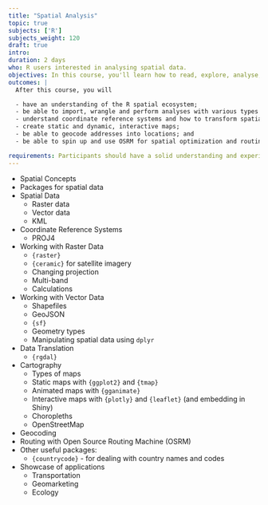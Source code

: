 ```yaml
---
title: "Spatial Analysis"
topic: true
subjects: ['R']
subjects_weight: 120
draft: true
intro: 
duration: 2 days
who: R users interested in analysing spatial data.
objectives: In this course, you'll learn how to read, explore, analyse, manipulate and enhance spatial data in R, create insightful maps and understand some interesting, relevant applications.
outcomes: |
  After this course, you will

  - have an understanding of the R spatial ecosystem;
  - be able to import, wrangle and perform analyses with various types of spatial data;
  - understand coordinate reference systems and how to transform spatial data between projections;
  - create static and dynamic, interactive maps;
  - be able to geocode addresses into locations; and 
  - be able to spin up and use OSRM for spatial optimization and routing problems in R.

requirements: Participants should have a solid understanding and experience in R. They should be comfortable using the pipe `%>%` operator and with manipulating data using `dplyr` verbs. They should have some experience with basic plotting using `ggplot`.
---
```


- Spatial Concepts
- Packages for spatial data
- Spatial Data
	- Raster data
	- Vector data
	- KML
- Coordinate Reference Systems
	- PROJ4
- Working with Raster Data
	- `{raster}`
	- `{ceramic}` for satellite imagery
	- Changing projection
	- Multi-band
	- Calculations
- Working with Vector Data
	- Shapefiles
	- GeoJSON
	- `{sf}`
	- Geometry types
	- Manipulating spatial data using `dplyr`
- Data Translation
	- `{rgdal}`
- Cartography
	- Types of maps
	- Static maps with `{ggplot2}` and `{tmap}`
	- Animated maps with `{gganimate}`
	- Interactive maps with `{plotly}` and `{leaflet}` (and embedding in Shiny)
	- Choropleths
  	- OpenStreetMap
- Geocoding
- Routing with Open Source Routing Machine (OSRM)
- Other useful packages:
  - `{countrycode}` - for dealing with country names and codes
- Showcase of applications
  - Transportation
  - Geomarketing
  - Ecology
